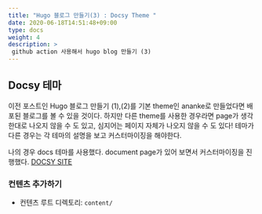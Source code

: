 ```yaml
---
title: "Hugo 블로그 만들기(3) : Docsy Theme "
date: 2020-06-18T14:51:48+09:00
type: docs
weight: 4
description: >
 github action 사용해서 hugo blog 만들기 (3)
---
```


## Docsy 테마
이전 포스트인 Hugo 블로그 만들기 (1),(2)를 기본 theme인 ananke로 만들었다면 배포된 블로그를 볼 수 있을 것이다.
하지만 다른 theme를 사용한 경우라면 page가 생각한대로 나오지 않을 수 도 있고, 
심지어는 페이지 자체가 나오지 않을 수 도 있다!
테마가 다른 경우는 각 테마의 설명을 보고 커스터마이징을 해야한다.

나의 경우 docs 테마를 사용했다.
document page가 있어 보면서 커스터마이징을 진행했다.  [DOCSY SITE](https://www.docsy.dev/docs/)

### 컨텐츠 추가하기
- 컨텐츠 루트 디렉토리: `content/`
